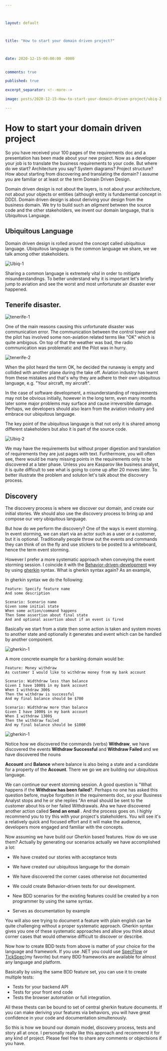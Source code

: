 ```yaml
---



layout: default



title: "How to start your domain driven project?"



date: 2020-12-15-00:00:00 -0000


comments: true

published: true

excerpt_separator: <!--more-->

image: posts/2020-12-15-How-to-start-your-domain-driven-project/ubiq-2.png

---
```


# How to start your domain driven project

So you have received your 100 pages of the requirements doc and a presentation has been made about your new project. Now as a developer your job is to translate the business requirements to your code. But where do we start? Architecture you say? System diagrams? Project structure? How about starting from discovering and translating the domain? I assume you are familiar or at least or the term Domain Driven Design. 

Domain driven design is not about the layers, is not about your architecture, not about your objects or entities (although entity is fundamental concept in DDD). Domain driven design is about deriving your design from the business domain. We try to build such an _aligment_ between the source code and the other stakeholders, we invent our domain language, that is Ubiquitous Language.



## Ubiquitous Language


Domain driven design is rolled around the concept called ubiquitous language. Ubiquitous language is the common language we share, we we talk among other stakeholders. 


![Ubiq-1](/assets/posts/2020-12-15-How-to-start-your-domain-driven-project/ubiq-1.png)



<!--more-->

Sharing a common language is extremely vital in order to mitigate misunderstandings. To better understand why it is important let's briefly jump to aviation and  see the worst and most unfortunate air disaster ever happened.



## Tenerife disaster. 



![tenerife-1](/assets/posts/2020-12-15-How-to-start-your-domain-driven-project/tenerife-1.png)



One of the main reasons causing this unfortunate disaster was communication error. The communication between the control tower and the pilot has involved some non-aviation related terms like "OK" which is quite ambigous. On top of that the weather was bad, the radio communication was problematic and the Pilot was in hurry. 





![tenerife-2](/assets/posts/2020-12-15-How-to-start-your-domain-driven-project/tenerife-cvr.png)


When the pilot heard the term OK, he decided the runaway is empty and collided with another plane during the take off. Aviation industry has learnt from these mistakes and that's why they are adhere to their own ubiquitous language, e.g. "Your aircraft, my aircraft".

In the case of software development, a misunderstanding of requirements may not be obvious initially, however in the long term, even many months later some major problems may surface and cause irreversible damage. Perhaps, we developers should also learn from  the aviation industry and embrace our ubiquitous language.



The key point of  the ubiquitous language is that not only it is shared among different stakeholders but also it is part of the source code. 



![Ubiq-2](/assets/posts/2020-12-15-How-to-start-your-domain-driven-project/ubiq-2.png)



We may have the requirements but without proper digestion and translation of requirements they are just pages with text. Furthermore, you will often see, 
there would be many missing points in the requirements only to be discovered at a later phase. Unless you are Kasparov like business analyst, it is quite difficult to see what is going to come up after 20 moves later. To better illustrate the problem and soluton let's talk about the discovery process.



## Discovery 

The discovery process is where we discover our domain, and create our initial stories. We should also use the discovery process to bring up and compose our very ubiquitous language.


But how do we perform the discovery? One of the ways is event storming. In event storming, we can start via an actor such as a user or a customer, but it is optional. Traditionally people throw out the events and commands they can think of on the fly and use stickers to be posted to a whiteboard, hence the term event storming.

However I prefer a more systematic approach when conveying the event storming session. I coincide it with the [Behavior-driven-development](https://en.wikipedia.org/wiki/Behavior-driven_development) way by using [gherkin](https://cucumber.io/docs/gherkin/) syntax. What is gherkin syntax again? As an example,



In gherkin syntax we do the following:



```gherkin
Feature: Specify feature name
And some description

Scenario: Scenario name
Given some initial state
When some action/command happens
Then Some assertion about final state
And and optional assertion about if an event is fired
```



Basically we start from  a state then some action is taken  and system moves to another state and optionally it generates and event which can be handled by another component.





![gherkin-1](/assets/posts/2020-12-15-How-to-start-your-domain-driven-project/state-event-command.png)







A more concrete example for a banking domain would be:



```gherkin
Feature: Money withdraw
As customer I would like to withdraw money from my bank account

Scenario: Widthdraw less than balance
Given I have 1000$ in my bank account
When I withdraw 300$ 
Then the withdraw is successful
And my final balance should be $700

Scenario: Widthdraw more than balance
Given I have 1000$ in my bank account
When I withdraw 1300$ 
Then the withdraw failed
And my final balance should be $1000
```

![gherkin-1](/assets/posts/2020-12-15-How-to-start-your-domain-driven-project/gherkin-1.png)


Notice how we discovered the commands (verbs) **Withdraw**, we have discovered the events **Withdraw Successful** and **Withdraw Failed** and we have discovered the nouns

**Account** and **Balance** where balance is also being a state and a candidate for a property of the **Account**. There we go we are building our ubiquitous language.

We can continue our event storming session. A good question is "What happens if the **Withdraw has been failed**?. Perhaps no one has asked this question before, maybe forgotten in the requirements doc, so your Business Analyst stops and he or she replies "An email should be sent to the customer about his or her failed Withdrawals. Aha we have discovered another action called **Send an email** . And the process goes on. I highly recommend you to try this with your project's stakeholders. You will see it's a relatively quick and focused effort and it will make the audience, developers more engaged and familiar with the concepts.



Now assuming we have build our Gherkin based features. How do we use them? Actually by generating our scenarios actually we have accomplished a lot:



- We have created our stories with acceptance tests

- We have created our ubiquitous language for the domain

- We have discovered the corner cases otherwise not documented

- We could create Behavior-driven tests for our development.

- New BDD scenarios for the existing features could be created by a non programmer by using the same syntax.

- Serves as documentation by example

You will also see trying to document a feature with plain english can be quite challenging without a proper systematic approach. Gherkin syntax gives you one of these systematic approaches and allow you think about corner cases that would otherwise difficult to discover or describe.

Now how to create BDD tests from above is matter of your choice for the language and framework. If you use .NET you could use [SpecFlow](https://specflow.org/) or [TickSpec](https://github.com/fsprojects/TickSpec)(my favorite) but many BDD frameworks are available for almost any language and platform. 

Basically by using the same BDD feature set, you can use it to create multiple tests:
- Tests for your backend API
- Tests for your front end code
- Tests the browser automation or full integration.

All these thests can be bound to set of central gherkin feature documents. If you can make deriving your features via behaviors, you will have great confidence in your code and 
documentation simultenously. 

So this is how we bound our domain model, discovery process, tests and story all at once. I personally really like this approach and recommend it for any kind of project.
Please feel free to share any comments or objectsions if you have. 



